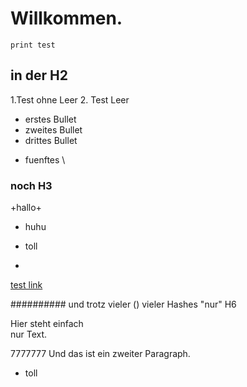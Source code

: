 # Willkommen.
    print test   

## in der H2
1.Test ohne Leer
2. Test Leer
-   erstes Bullet 
-   zweites Bullet
-   drittes Bullet   
+ fuenftes
\\

### noch H3
\+hallo\+
-   huhu
-   toll

-
[test link](http://www.google.de/)

########## und trotz vieler \(\)  vieler Hashes "nur" H6

Hier  steht einfach\
nur Text.


7777777
Und
das 
ist
ein
zweiter
Paragraph.

-   toll